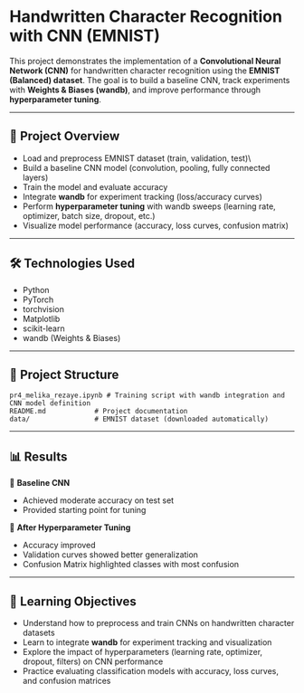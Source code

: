# Handwritten Character Recognition with CNN (EMNIST)

This project demonstrates the implementation of a **Convolutional Neural
Network (CNN)** for handwritten character recognition using the **EMNIST
(Balanced) dataset**.
The goal is to build a baseline CNN, track experiments with **Weights &
Biases (wandb)**, and improve performance through **hyperparameter
tuning**.

------------------------------------------------------------------------

## 🔹 Project Overview

-   Load and preprocess EMNIST dataset (train, validation, test)\
-   Build a baseline CNN model (convolution, pooling, fully connected
    layers)
-   Train the model and evaluate accuracy
-   Integrate **wandb** for experiment tracking (loss/accuracy curves)
-   Perform **hyperparameter tuning** with wandb sweeps (learning rate,
    optimizer, batch size, dropout, etc.)
-   Visualize model performance (accuracy, loss curves, confusion
    matrix)

------------------------------------------------------------------------

## 🛠️ Technologies Used

-   Python
-   PyTorch
-   torchvision
-   Matplotlib
-   scikit-learn
-   wandb (Weights & Biases)

------------------------------------------------------------------------

## 📂 Project Structure

    pr4_melika_rezaye.ipynb # Training script with wandb integration and CNN model definition
    README.md            # Project documentation
    data/                # EMNIST dataset (downloaded automatically)

------------------------------------------------------------------------

## 📊 Results

🔹 **Baseline CNN**
- Achieved moderate accuracy on test set
- Provided starting point for tuning

🔹 **After Hyperparameter Tuning**
- Accuracy improved
- Validation curves showed better generalization
- Confusion Matrix highlighted classes with most confusion

------------------------------------------------------------------------

## 🎯 Learning Objectives

-   Understand how to preprocess and train CNNs on handwritten character
    datasets
-   Learn to integrate **wandb** for experiment tracking and
    visualization
-   Explore the impact of hyperparameters (learning rate, optimizer,
    dropout, filters) on CNN performance
-   Practice evaluating classification models with accuracy, loss
    curves, and confusion matrices
